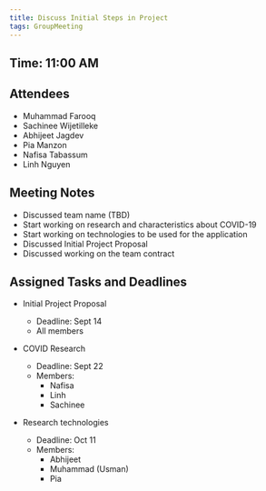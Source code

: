 ```yaml
---
title: Discuss Initial Steps in Project
tags: GroupMeeting
---
```


## Time: 11:00 AM

## Attendees
- Muhammad Farooq
- Sachinee Wijetilleke
- Abhijeet Jagdev
- Pia Manzon
- Nafisa Tabassum
- Linh Nguyen

## Meeting Notes
- Discussed team name (TBD)
- Start working on research and characteristics about COVID-19
- Start working on technologies to be used for the application
- Discussed Initial Project Proposal
- Discussed working on the team contract

## Assigned Tasks and Deadlines
- Initial Project Proposal
    - Deadline: Sept 14
    - All members

- COVID Research
    - Deadline: Sept 22
    - Members:
        - Nafisa
        - Linh
        - Sachinee

- Research technologies
    - Deadline: Oct 11
    - Members:
        - Abhijeet
        - Muhammad (Usman)
        - Pia

